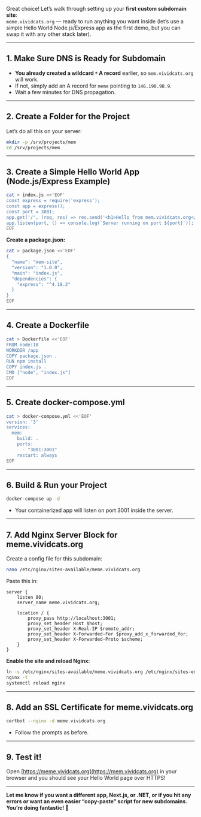 Great choice! Let’s walk through setting up your **first custom subdomain site**:  
`meme.vividcats.org` — ready to run anything you want inside (let’s use a simple Hello World Node.js/Express app as the first demo, but you can swap it with any other stack later).

---

## **1. Make Sure DNS is Ready for Subdomain**

- **You already created a wildcard `*` A record** earlier, so `mem.vividcats.org` will work.
- If not, simply add an A record for `meme` pointing to `146.190.98.9`.
- Wait a few minutes for DNS propagation.

---

## **2. Create a Folder for the Project**

Let’s do all this on your server:

```bash
mkdir -p /srv/projects/mem
cd /srv/projects/mem
```

---

## **3. Create a Simple Hello World App (Node.js/Express Example)**

```bash
cat > index.js <<'EOF'
const express = require('express');
const app = express();
const port = 3001;
app.get('/', (req, res) => res.send('<h1>Hello from mem.vividcats.org</h1>'));
app.listen(port, () => console.log(`Server running on port ${port}`));
EOF
```

**Create a package.json:**
```bash
cat > package.json <<'EOF'
{
  "name": "mem-site",
  "version": "1.0.0",
  "main": "index.js",
  "dependencies": {
    "express": "^4.18.2"
  }
}
EOF
```

---

## **4. Create a Dockerfile**

```bash
cat > Dockerfile <<'EOF'
FROM node:18
WORKDIR /app
COPY package.json .
RUN npm install
COPY index.js .
CMD ["node", "index.js"]
EOF
```

---

## **5. Create docker-compose.yml**

```bash
cat > docker-compose.yml <<'EOF'
version: '3'
services:
  mem:
    build: .
    ports:
      - "3001:3001"
    restart: always
EOF
```

---

## **6. Build & Run your Project**

```bash
docker-compose up -d
```
- Your containerized app will listen on port 3001 inside the server.

---

## **7. Add Nginx Server Block for meme.vividcats.org**

Create a config file for this subdomain:

```bash
nano /etc/nginx/sites-available/meme.vividcats.org
```
Paste this in:

```nginx
server {
    listen 80;
    server_name meme.vividcats.org;

    location / {
        proxy_pass http://localhost:3001;
        proxy_set_header Host $host;
        proxy_set_header X-Real-IP $remote_addr;
        proxy_set_header X-Forwarded-For $proxy_add_x_forwarded_for;
        proxy_set_header X-Forwarded-Proto $scheme;
    }
}
```

**Enable the site and reload Nginx:**
```bash
ln -s /etc/nginx/sites-available/meme.vividcats.org /etc/nginx/sites-enabled/
nginx -t
systemctl reload nginx
```

---

## **8. Add an SSL Certificate for meme.vividcats.org**

```bash
certbot --nginx -d meme.vividcats.org
```
- Follow the prompts as before.

---

## **9. Test it!**
Open [https://meme.vividcats.org](https://mem.vividcats.org) in your browser and you should see your Hello World page over HTTPS!

---

**Let me know if you want a different app, Next.js, or .NET, or if you hit any errors or want an even easier “copy-paste” script for new subdomains. You’re doing fantastic! 🚀**